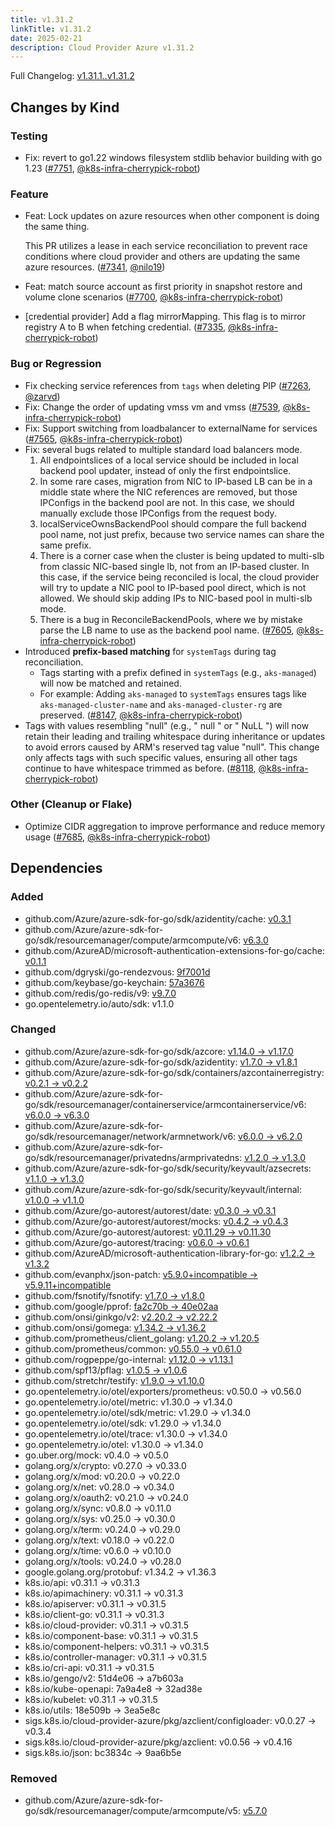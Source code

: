 ```yaml
---
title: v1.31.2
linkTitle: v1.31.2
date: 2025-02-21
description: Cloud Provider Azure v1.31.2
---
```

Full Changelog: [v1.31.1..v1.31.2](https://github.com/kubernetes-sigs/cloud-provider-azure/compare/v1.31.1...v1.31.2)

## Changes by Kind

### Testing

- Fix: revert to go1.22 windows filesystem stdlib behavior building with go 1.23 ([#7751](https://github.com/kubernetes-sigs/cloud-provider-azure/pull/7751), [@k8s-infra-cherrypick-robot](https://github.com/k8s-infra-cherrypick-robot))

### Feature

- Feat: Lock updates on azure resources when other component is doing the same thing.
  
  This PR utilizes a lease in each service reconciliation to prevent race conditions where cloud provider and others are updating the same azure resources. ([#7341](https://github.com/kubernetes-sigs/cloud-provider-azure/pull/7341), [@nilo19](https://github.com/nilo19))
- Feat: match source account as first priority in snapshot restore and volume clone scenarios ([#7700](https://github.com/kubernetes-sigs/cloud-provider-azure/pull/7700), [@k8s-infra-cherrypick-robot](https://github.com/k8s-infra-cherrypick-robot))
- [credential provider] Add a flag mirrorMapping. This flag is to mirror registry A to B when fetching credential. ([#7335](https://github.com/kubernetes-sigs/cloud-provider-azure/pull/7335), [@k8s-infra-cherrypick-robot](https://github.com/k8s-infra-cherrypick-robot))

### Bug or Regression

- Fix checking service references from `tags` when deleting PIP ([#7263](https://github.com/kubernetes-sigs/cloud-provider-azure/pull/7263), [@zarvd](https://github.com/zarvd))
- Fix: Change the order of updating vmss vm and vmss ([#7539](https://github.com/kubernetes-sigs/cloud-provider-azure/pull/7539), [@k8s-infra-cherrypick-robot](https://github.com/k8s-infra-cherrypick-robot))
- Fix: Support switching from loadbalancer to externalName for services ([#7565](https://github.com/kubernetes-sigs/cloud-provider-azure/pull/7565), [@k8s-infra-cherrypick-robot](https://github.com/k8s-infra-cherrypick-robot))
- Fix: several bugs related to multiple standard load balancers mode.
  1. All endpointslices of a local service should be included in local backend pool updater, instead of only the first endpointslice.
  2. In some rare cases, migration from NIC to IP-based LB can be in a middle state where the NIC references are removed, but those IPConfigs in the backend pool are not. In this case, we should manually exclude those IPConfigs from the request body.
  3. localServiceOwnsBackendPool should compare the full backend pool name, not just prefix, because two service names can share the same prefix.
  4. There is a corner case when the cluster is being updated to multi-slb from classic NIC-based single lb, not from an IP-based cluster. In this case, if the service being reconciled is local, the cloud provider will try to update a NIC pool to IP-based pool direct, which is not allowed. We should skip adding IPs to NIC-based pool in multi-slb mode.
  5. There is a bug in ReconcileBackendPools, where we by mistake parse the LB name to use as the backend pool name. ([#7605](https://github.com/kubernetes-sigs/cloud-provider-azure/pull/7605), [@k8s-infra-cherrypick-robot](https://github.com/k8s-infra-cherrypick-robot))
- Introduced **prefix-based matching** for `systemTags` during tag reconciliation.
  - Tags starting with a prefix defined in `systemTags` (e.g., `aks-managed`) will now be matched and retained.
  - For example:  Adding `aks-managed` to `systemTags` ensures tags like `aks-managed-cluster-name` and `aks-managed-cluster-rg` are preserved. ([#8147](https://github.com/kubernetes-sigs/cloud-provider-azure/pull/8147), [@k8s-infra-cherrypick-robot](https://github.com/k8s-infra-cherrypick-robot))
- Tags with values resembling "null" (e.g., " null " or " NuLL ") will now retain their leading and trailing whitespace during inheritance or updates to avoid errors caused by ARM's reserved tag value "null". 
  This change only affects tags with such specific values, ensuring all other tags continue to have whitespace trimmed as before. ([#8118](https://github.com/kubernetes-sigs/cloud-provider-azure/pull/8118), [@k8s-infra-cherrypick-robot](https://github.com/k8s-infra-cherrypick-robot))

### Other (Cleanup or Flake)

- Optimize CIDR aggregation to improve performance and reduce memory usage ([#7685](https://github.com/kubernetes-sigs/cloud-provider-azure/pull/7685), [@k8s-infra-cherrypick-robot](https://github.com/k8s-infra-cherrypick-robot))

## Dependencies

### Added
- github.com/Azure/azure-sdk-for-go/sdk/azidentity/cache: [v0.3.1](https://github.com/Azure/azure-sdk-for-go/tree/sdk/azidentity/cache/v0.3.1)
- github.com/Azure/azure-sdk-for-go/sdk/resourcemanager/compute/armcompute/v6: [v6.3.0](https://github.com/Azure/azure-sdk-for-go/tree/sdk/resourcemanager/compute/armcompute/v6/v6.3.0)
- github.com/AzureAD/microsoft-authentication-extensions-for-go/cache: [v0.1.1](https://github.com/AzureAD/microsoft-authentication-extensions-for-go/tree/cache/v0.1.1)
- github.com/dgryski/go-rendezvous: [9f7001d](https://github.com/dgryski/go-rendezvous/tree/9f7001d)
- github.com/keybase/go-keychain: [57a3676](https://github.com/keybase/go-keychain/tree/57a3676)
- github.com/redis/go-redis/v9: [v9.7.0](https://github.com/redis/go-redis/tree/v9.7.0)
- go.opentelemetry.io/auto/sdk: v1.1.0

### Changed
- github.com/Azure/azure-sdk-for-go/sdk/azcore: [v1.14.0 → v1.17.0](https://github.com/Azure/azure-sdk-for-go/compare/sdk/azcore/v1.14.0...sdk/azcore/v1.17.0)
- github.com/Azure/azure-sdk-for-go/sdk/azidentity: [v1.7.0 → v1.8.1](https://github.com/Azure/azure-sdk-for-go/compare/sdk/azidentity/v1.7.0...sdk/azidentity/v1.8.1)
- github.com/Azure/azure-sdk-for-go/sdk/containers/azcontainerregistry: [v0.2.1 → v0.2.2](https://github.com/Azure/azure-sdk-for-go/compare/sdk/containers/azcontainerregistry/v0.2.1...sdk/containers/azcontainerregistry/v0.2.2)
- github.com/Azure/azure-sdk-for-go/sdk/resourcemanager/containerservice/armcontainerservice/v6: [v6.0.0 → v6.3.0](https://github.com/Azure/azure-sdk-for-go/compare/sdk/resourcemanager/containerservice/armcontainerservice/v6/v6.0.0...sdk/resourcemanager/containerservice/armcontainerservice/v6/v6.3.0)
- github.com/Azure/azure-sdk-for-go/sdk/resourcemanager/network/armnetwork/v6: [v6.0.0 → v6.2.0](https://github.com/Azure/azure-sdk-for-go/compare/sdk/resourcemanager/network/armnetwork/v6/v6.0.0...sdk/resourcemanager/network/armnetwork/v6/v6.2.0)
- github.com/Azure/azure-sdk-for-go/sdk/resourcemanager/privatedns/armprivatedns: [v1.2.0 → v1.3.0](https://github.com/Azure/azure-sdk-for-go/compare/sdk/resourcemanager/privatedns/armprivatedns/v1.2.0...sdk/resourcemanager/privatedns/armprivatedns/v1.3.0)
- github.com/Azure/azure-sdk-for-go/sdk/security/keyvault/azsecrets: [v1.1.0 → v1.3.0](https://github.com/Azure/azure-sdk-for-go/compare/sdk/security/keyvault/azsecrets/v1.1.0...sdk/security/keyvault/azsecrets/v1.3.0)
- github.com/Azure/azure-sdk-for-go/sdk/security/keyvault/internal: [v1.0.0 → v1.1.0](https://github.com/Azure/azure-sdk-for-go/compare/sdk/security/keyvault/internal/v1.0.0...sdk/security/keyvault/internal/v1.1.0)
- github.com/Azure/go-autorest/autorest/date: [v0.3.0 → v0.3.1](https://github.com/Azure/go-autorest/compare/autorest/date/v0.3.0...autorest/date/v0.3.1)
- github.com/Azure/go-autorest/autorest/mocks: [v0.4.2 → v0.4.3](https://github.com/Azure/go-autorest/compare/autorest/mocks/v0.4.2...autorest/mocks/v0.4.3)
- github.com/Azure/go-autorest/autorest: [v0.11.29 → v0.11.30](https://github.com/Azure/go-autorest/compare/autorest/v0.11.29...autorest/v0.11.30)
- github.com/Azure/go-autorest/tracing: [v0.6.0 → v0.6.1](https://github.com/Azure/go-autorest/compare/tracing/v0.6.0...tracing/v0.6.1)
- github.com/AzureAD/microsoft-authentication-library-for-go: [v1.2.2 → v1.3.2](https://github.com/AzureAD/microsoft-authentication-library-for-go/compare/v1.2.2...v1.3.2)
- github.com/evanphx/json-patch: [v5.9.0+incompatible → v5.9.11+incompatible](https://github.com/evanphx/json-patch/compare/v5.9.0...v5.9.11)
- github.com/fsnotify/fsnotify: [v1.7.0 → v1.8.0](https://github.com/fsnotify/fsnotify/compare/v1.7.0...v1.8.0)
- github.com/google/pprof: [fa2c70b → 40e02aa](https://github.com/google/pprof/compare/fa2c70b...40e02aa)
- github.com/onsi/ginkgo/v2: [v2.20.2 → v2.22.2](https://github.com/onsi/ginkgo/compare/v2.20.2...v2.22.2)
- github.com/onsi/gomega: [v1.34.2 → v1.36.2](https://github.com/onsi/gomega/compare/v1.34.2...v1.36.2)
- github.com/prometheus/client_golang: [v1.20.2 → v1.20.5](https://github.com/prometheus/client_golang/compare/v1.20.2...v1.20.5)
- github.com/prometheus/common: [v0.55.0 → v0.61.0](https://github.com/prometheus/common/compare/v0.55.0...v0.61.0)
- github.com/rogpeppe/go-internal: [v1.12.0 → v1.13.1](https://github.com/rogpeppe/go-internal/compare/v1.12.0...v1.13.1)
- github.com/spf13/pflag: [v1.0.5 → v1.0.6](https://github.com/spf13/pflag/compare/v1.0.5...v1.0.6)
- github.com/stretchr/testify: [v1.9.0 → v1.10.0](https://github.com/stretchr/testify/compare/v1.9.0...v1.10.0)
- go.opentelemetry.io/otel/exporters/prometheus: v0.50.0 → v0.56.0
- go.opentelemetry.io/otel/metric: v1.30.0 → v1.34.0
- go.opentelemetry.io/otel/sdk/metric: v1.29.0 → v1.34.0
- go.opentelemetry.io/otel/sdk: v1.29.0 → v1.34.0
- go.opentelemetry.io/otel/trace: v1.30.0 → v1.34.0
- go.opentelemetry.io/otel: v1.30.0 → v1.34.0
- go.uber.org/mock: v0.4.0 → v0.5.0
- golang.org/x/crypto: v0.27.0 → v0.33.0
- golang.org/x/mod: v0.20.0 → v0.22.0
- golang.org/x/net: v0.28.0 → v0.34.0
- golang.org/x/oauth2: v0.21.0 → v0.24.0
- golang.org/x/sync: v0.8.0 → v0.11.0
- golang.org/x/sys: v0.25.0 → v0.30.0
- golang.org/x/term: v0.24.0 → v0.29.0
- golang.org/x/text: v0.18.0 → v0.22.0
- golang.org/x/time: v0.6.0 → v0.10.0
- golang.org/x/tools: v0.24.0 → v0.28.0
- google.golang.org/protobuf: v1.34.2 → v1.36.3
- k8s.io/api: v0.31.1 → v0.31.3
- k8s.io/apimachinery: v0.31.1 → v0.31.3
- k8s.io/apiserver: v0.31.1 → v0.31.5
- k8s.io/client-go: v0.31.1 → v0.31.3
- k8s.io/cloud-provider: v0.31.1 → v0.31.5
- k8s.io/component-base: v0.31.1 → v0.31.5
- k8s.io/component-helpers: v0.31.1 → v0.31.5
- k8s.io/controller-manager: v0.31.1 → v0.31.5
- k8s.io/cri-api: v0.31.1 → v0.31.5
- k8s.io/gengo/v2: 51d4e06 → a7b603a
- k8s.io/kube-openapi: 7a9a4e8 → 32ad38e
- k8s.io/kubelet: v0.31.1 → v0.31.5
- k8s.io/utils: 18e509b → 3ea5e8c
- sigs.k8s.io/cloud-provider-azure/pkg/azclient/configloader: v0.0.27 → v0.3.4
- sigs.k8s.io/cloud-provider-azure/pkg/azclient: v0.0.56 → v0.4.16
- sigs.k8s.io/json: bc3834c → 9aa6b5e

### Removed
- github.com/Azure/azure-sdk-for-go/sdk/resourcemanager/compute/armcompute/v5: [v5.7.0](https://github.com/Azure/azure-sdk-for-go/tree/sdk/resourcemanager/compute/armcompute/v5/v5.7.0)
